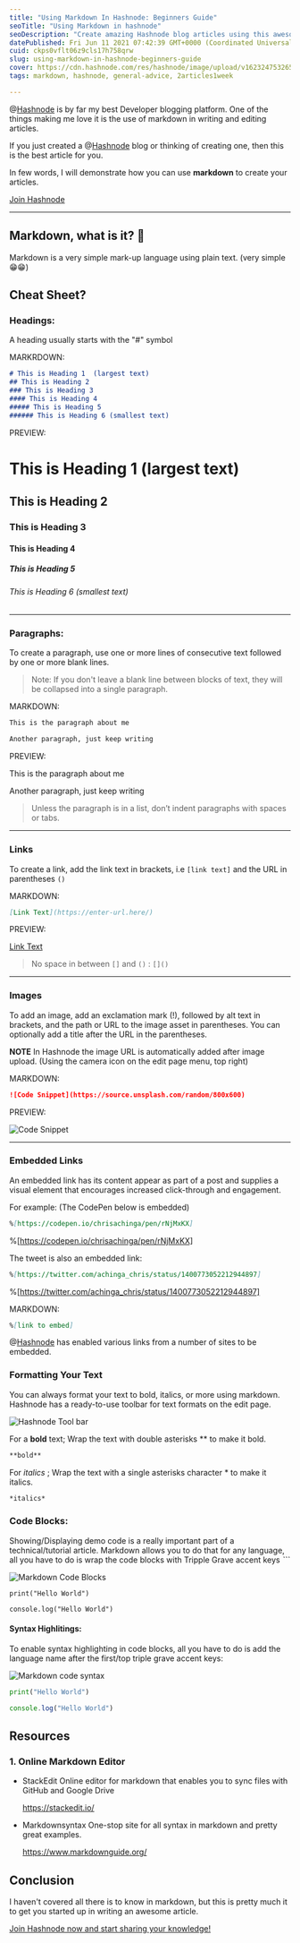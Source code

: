 ```yaml
---
title: "Using Markdown In Hashnode: Beginners Guide"
seoTitle: "Using Markdown in hashnode"
seoDescription: "Create amazing Hashnode blog articles using this awesome Markdown syntax"
datePublished: Fri Jun 11 2021 07:42:39 GMT+0000 (Coordinated Universal Time)
cuid: ckps0vflt06z9cls17h758qrw
slug: using-markdown-in-hashnode-beginners-guide
cover: https://cdn.hashnode.com/res/hashnode/image/upload/v1623247532659/tqLf2R120.png
tags: markdown, hashnode, general-advice, 2articles1week

---
```


@[Hashnode](@hashnode) is by far my best Developer blogging platform. One of the things making me love it is the use of markdown in writing and editing articles. 

If you just created a @[Hashnode](@hashnode) blog or thinking of creating one, then this is the best article for you.

In few words, I will demonstrate how you can use **markdown** to create your articles.

[Join Hashnode](https://hashnode.com/@chrisdevcode/joinme)

<hr>

## Markdown, what is it?  👀

Markdown is a very simple mark-up language using plain text. (very simple 😁😁)


## Cheat Sheet? 

### Headings:

A heading usually starts with the "#" symbol

MARKRDOWN:

```markdown
# This is Heading 1  (largest text) 
## This is Heading 2  
### This is Heading 3
#### This is Heading 4
##### This is Heading 5
###### This is Heading 6 (smallest text)
```

PREVIEW:

# This is Heading 1  (largest text) 
## This is Heading 2  
### This is Heading 3
#### This is Heading 4
##### This is Heading 5
###### This is Heading 6 (smallest text)

<hr>

### Paragraphs:

To create a paragraph, use one or more lines of consecutive text followed by one or more blank lines. 

>Note: If you don't leave a blank line between blocks of text, they will be collapsed into a single paragraph.

MARKDOWN:

```markdown
This is the paragraph about me

Another paragraph, just keep writing
```

PREVIEW:

This is the paragraph about me

Another paragraph, just keep writing

>Unless the paragraph is in a list, don’t indent paragraphs with spaces or tabs.

<hr>

### Links

To create a link, add the link text in brackets, i.e `[link text]` and the URL in parentheses `()`

MARKDOWN:

```markdown
[Link Text](https://enter-url.here/)
```

PREVIEW:

[Link Text](https://enter-url.here/)

>No space in between `[]` and `()` : `[]()`

<hr>

### Images

To add an image, add an exclamation mark (!), followed by alt text in brackets, and the path or URL to the image asset in parentheses. You can optionally add a title after the URL in the parentheses.

**NOTE**
In Hashnode the image URL is automatically added after image upload. (Using the camera icon on the edit page menu, top right) 

MARKDOWN:

```markdown
![Code Snippet](https://source.unsplash.com/random/800x600)
```

PREVIEW:

![Code Snippet](https://source.unsplash.com/random/800x600)

<hr>

### Embedded Links

An embedded link has its content appear as part of a post and supplies a visual element that encourages increased click-through and engagement.

For example: (The CodePen below is embedded)

```markdown
%[https://codepen.io/chrisachinga/pen/rNjMxKX]
```

%[https://codepen.io/chrisachinga/pen/rNjMxKX]

The tweet is also an embedded link:

```markdown
%[https://twitter.com/achinga_chris/status/1400773052212944897]
```

%[https://twitter.com/achinga_chris/status/1400773052212944897]

MARKDOWN:

```markdown
%[link to embed]
```

@[Hashnode](@hashnode) has enabled various links from a number of sites to be embedded.

### Formatting Your Text

You can always format your text to bold, italics, or more using markdown. Hashnode has a ready-to-use toolbar for text formats on the edit page.

![Hashnode Tool bar](https://cdn.hashnode.com/res/hashnode/image/upload/v1623391914540/EGrSMCqhZ.png)

For a **bold** text; Wrap the text with double asterisks ** to make it bold. 

```markdown
**bold**
```

For *italics* ; Wrap the text with a single asterisks character * to make it italics. 

```markdown
*italics*
```

### Code Blocks:

Showing/Displaying demo code is a really important part of a technical/tutorial article. Markdown allows you to do that for any language, all you have to do is wrap the code blocks with Tripple Grave accent keys *```*

![Markdown Code Blocks](https://cdn.hashnode.com/res/hashnode/image/upload/v1623395613702/8gNQz5FX4.png)

```
print("Hello World")
```

```
console.log("Hello World")
```

#### Syntax Highlitings:

To enable syntax highlighting in code blocks, all you have to do is add the language name after the first/top triple grave accent keys:

![Markdown code syntax](https://cdn.hashnode.com/res/hashnode/image/upload/v1623396353398/ZF_Ap4Vep2.png)

```python
print("Hello World")
```

```javascript
console.log("Hello World")
```

## Resources

### 1. Online Markdown Editor

- StackEdit
    Online editor for markdown that enables you to sync files with GitHub and Google Drive

    https://stackedit.io/

- Markdownsyntax
   One-stop site for all syntax in markdown and pretty great examples.

   https://www.markdownguide.org/

## Conclusion 

I haven't covered all there is to know in markdown, but this is pretty much it to get you started up in writing an awesome article.

[Join Hashnode now and start sharing your knowledge!](https://hashnode.com/@chrisdevcode/joinme)







